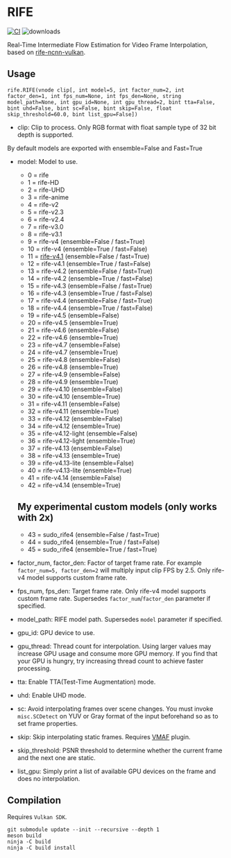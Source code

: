 # RIFE

[![CI](https://github.com/HomeOfVapourSynthEvolution/VapourSynth-RIFE-ncnn-Vulkan/actions/workflows/CI.yml/badge.svg)](https://github.com/HomeOfVapourSynthEvolution/VapourSynth-RIFE-ncnn-Vulkan/actions/workflows/CI.yml)
![downloads](https://img.shields.io/github/downloads/HomeOfVapourSynthEvolution/VapourSynth-RIFE-ncnn-Vulkan/total.svg)

Real-Time Intermediate Flow Estimation for Video Frame Interpolation, based on [rife-ncnn-vulkan](https://github.com/nihui/rife-ncnn-vulkan).


## Usage
    rife.RIFE(vnode clip[, int model=5, int factor_num=2, int factor_den=1, int fps_num=None, int fps_den=None, string model_path=None, int gpu_id=None, int gpu_thread=2, bint tta=False, bint uhd=False, bint sc=False, bint skip=False, float skip_threshold=60.0, bint list_gpu=False])

- clip: Clip to process. Only RGB format with float sample type of 32 bit depth is supported.

By default models are exported with ensemble=False and Fast=True

- model: Model to use.
  - 0 = rife
  - 1 = rife-HD
  - 2 = rife-UHD
  - 3 = rife-anime
  - 4 = rife-v2
  - 5 = rife-v2.3
  - 6 = rife-v2.4
  - 7 = rife-v3.0
  - 8 = rife-v3.1
  - 9 = rife-v4 (ensemble=False / fast=True)
  - 10 = rife-v4 (ensemble=True / fast=False)
  - 11 = [rife-v4.1](https://github.com/mirrorsysu/rife-ncnn-vulkan/tree/model_4_1) (ensemble=False / fast=True)
  - 12 = rife-v4.1 (ensemble=True / fast=False)
  - 13 = rife-v4.2 (ensemble=False / fast=True)
  - 14 = rife-v4.2 (ensemble=True / fast=False)
  - 15 = rife-v4.3 (ensemble=False / fast=True)
  - 16 = rife-v4.3 (ensemble=True / fast=False)
  - 17 = rife-v4.4 (ensemble=False / fast=True)
  - 18 = rife-v4.4 (ensemble=True / fast=False)
  - 19 = rife-v4.5 (ensemble=False)
  - 20 = rife-v4.5 (ensemble=True)
  - 21 = rife-v4.6 (ensemble=False)
  - 22 = rife-v4.6 (ensemble=True)
  - 23 = rife-v4.7 (ensemble=False)
  - 24 = rife-v4.7 (ensemble=True)
  - 25 = rife-v4.8 (ensemble=False)
  - 26 = rife-v4.8 (ensemble=True)
  - 27 = rife-v4.9 (ensemble=False)
  - 28 = rife-v4.9 (ensemble=True)
  - 29 = rife-v4.10 (ensemble=False)
  - 30 = rife-v4.10 (ensemble=True)
  - 31 = rife-v4.11 (ensemble=False)
  - 32 = rife-v4.11 (ensemble=True)
  - 33 = rife-v4.12 (ensemble=False)
  - 34 = rife-v4.12 (ensemble=True)
  - 35 = rife-v4.12-light (ensemble=False)
  - 36 = rife-v4.12-light (ensemble=True)
  - 37 = rife-v4.13 (ensemble=False)
  - 38 = rife-v4.13 (ensemble=True)
  - 39 = rife-v4.13-lite (ensemble=False)
  - 40 = rife-v4.13-lite (ensemble=True)
  - 41 = rife-v4.14 (ensemble=False)
  - 42 = rife-v4.14 (ensemble=True)
  ## My experimental custom models (only works with 2x)

  - 43 = sudo_rife4 (ensemble=False / fast=True)
  - 44 = sudo_rife4 (ensemble=True / fast=False)
  - 45 = sudo_rife4 (ensemble=True / fast=True)

- factor_num, factor_den: Factor of target frame rate. For example `factor_num=5, factor_den=2` will multiply input clip FPS by 2.5. Only rife-v4 model supports custom frame rate.

- fps_num, fps_den: Target frame rate. Only rife-v4 model supports custom frame rate. Supersedes `factor_num`/`factor_den` parameter if specified.

- model_path: RIFE model path. Supersedes `model` parameter if specified.

- gpu_id: GPU device to use.

- gpu_thread: Thread count for interpolation. Using larger values may increase GPU usage and consume more GPU memory. If you find that your GPU is hungry, try increasing thread count to achieve faster processing.

- tta: Enable TTA(Test-Time Augmentation) mode.

- uhd: Enable UHD mode.

- sc: Avoid interpolating frames over scene changes. You must invoke `misc.SCDetect` on YUV or Gray format of the input beforehand so as to set frame properties.

- skip: Skip interpolating static frames. Requires [VMAF](https://github.com/HomeOfVapourSynthEvolution/VapourSynth-VMAF) plugin.

- skip_threshold: PSNR threshold to determine whether the current frame and the next one are static.

- list_gpu: Simply print a list of available GPU devices on the frame and does no interpolation.

## Compilation

Requires `Vulkan SDK`.

```
git submodule update --init --recursive --depth 1
meson build
ninja -C build
ninja -C build install
```
